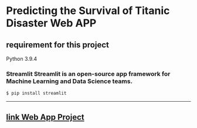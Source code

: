 # Predicting the Survival of Titanic Disaster Web APP

## requirement for this project

Python 3.9.4

### **Streamlit** Streamlit is an open-source app framework for Machine Learning and Data Science teams.

``` bash
$ pip install streamlit
```
-----------

## [link Web App Project](https://share.streamlit.io/fendiirfan/titanic-webapp/main/app.py)
